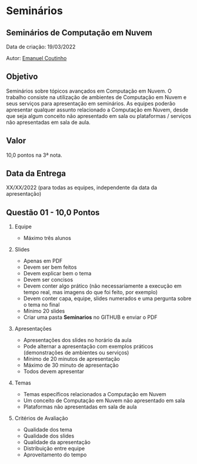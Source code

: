 # Seminários

## Seminários de Computação em Nuvem

Data de criação: 19/03/2022

Autor: [Emanuel Coutinho](https://github.com/emanuelcoutinho)

## Objetivo
Seminários sobre tópicos avançados em Computação em Nuvem. 
O trabalho consiste na utilização de ambientes de Computação em Nuvem e seus serviços para apresentação em seminários. As equipes poderão apresentar qualquer assunto relacionado a Computação em Nuvem, desde que seja algum conceito não apresentado em sala ou plataformas / serviços não apresentadas em sala de aula.

## Valor
10,0 pontos na 3ª nota.

## Data da Entrega
XX/XX/2022 (para todas as equipes, independente da data da apresentação)

## Questão 01 - 10,0 Pontos

1. Equipe
   - Máximo três alunos

2. Slides
   - Apenas em PDF
   - Devem ser bem feitos
   - Devem explicar bem o tema
   - Devem ser concisos
   - Devem conter algo prático (não necessariamente a execução em tempo real, mas imagens do que foi feito, por exemplo)
   - Devem conter capa, equipe, slides numerados e uma pergunta sobre o tema no final
   - Mínimo 20 slides
   - Criar uma pasta **Seminarios** no GITHUB e enviar o PDF

2. Apresentações
   - Apresentações dos slides no horário da aula
   - Pode alternar a apresentação com exemplos práticos (demonstrações de ambientes ou serviços)
   - Mínimo de 20 minutos de apresentação
   - Máximo de 30 minuto de apresentação
   - Todos devem apresentar

4. Temas
   - Temas específicos relacionados a Computação em Nuvem
   - Um conceito de Computação em Nuvem não apresentado em sala
   - Plataformas não apresentadas em sala de aula

5. Critérios de Avaliação
   - Qualidade dos tema
   - Qualidade dos slides
   - Qualidade da apresentação
   - Distribuição entre equipe
   - Aproveitamento do tempo
